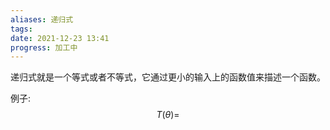 ```yaml
---
aliases: 递归式
tags: 
date: 2021-12-23 13:41
progress: 加工中
---
```


递归式就是一个等式或者不等式，它通过更小的输入上的函数值来描述一个函数。

例子:
$$T(\theta)=$$
